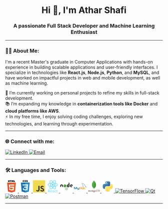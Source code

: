<h1 align="center">Hi 👋, I'm Athar Shafi</h1>
<h3 align="center">A passionate Full Stack Developer and Machine Learning Enthusiast</h3>

---

<h3 align="left">👨‍💻 About Me:</h3>
<p align="left">
  I'm a recent Master's graduate in Computer Applications with hands-on experience in building scalable applications and user-friendly interfaces. I specialize in technologies like <strong>React.js</strong>, <strong>Node.js</strong>, <strong>Python</strong>, and <strong>MySQL</strong>, and have worked on impactful projects in web and mobile development, as well as machine learning.
</p>
<p align="left">
  🔭 I’m currently working on personal projects to refine my skills in full-stack development.<br>
  📚 I’m expanding my knowledge in <strong>containerization tools like Docker</strong> and <strong>cloud platforms like AWS</strong>.<br>
  ⚡ In my free time, I enjoy solving coding challenges, exploring new technologies, and learning through experimentation.
</p>

---

<h3 align="left">🌐 Connect with me:</h3>
<p align="left">
  <a href="https://www.linkedin.com/in/atharshafi/" target="_blank" rel="noreferrer">
    <img src="https://img.shields.io/badge/-LinkedIn-blue?style=for-the-badge&logo=linkedin&logoColor=white" alt="LinkedIn" />
  </a>
  <a href="mailto:atharshafi24@gmail.com" target="_blank" rel="noreferrer">
    <img src="https://img.shields.io/badge/-Email-red?style=for-the-badge&logo=gmail&logoColor=white" alt="Email" />
  </a>
</p>

---

<h3 align="left">🛠 Languages and Tools:</h3>
<p align="left">
  <!-- Add commonly used languages -->
  <a href="https://developer.mozilla.org/en-US/docs/Web/HTML" target="_blank" rel="noreferrer">
    <img src="https://raw.githubusercontent.com/devicons/devicon/master/icons/html5/html5-original-wordmark.svg" alt="HTML5" width="40" height="40" />
  </a>
  <a href="https://developer.mozilla.org/en-US/docs/Web/CSS" target="_blank" rel="noreferrer">
    <img src="https://raw.githubusercontent.com/devicons/devicon/master/icons/css3/css3-original-wordmark.svg" alt="CSS3" width="40" height="40" />
  </a>
  <a href="https://developer.mozilla.org/en-US/docs/Web/JavaScript" target="_blank" rel="noreferrer">
    <img src="https://raw.githubusercontent.com/devicons/devicon/master/icons/javascript/javascript-original.svg" alt="JavaScript" width="40" height="40" />
  </a>
  <a href="https://reactjs.org/" target="_blank" rel="noreferrer">
    <img src="https://raw.githubusercontent.com/devicons/devicon/master/icons/react/react-original-wordmark.svg" alt="React.js" width="40" height="40" />
  </a>
  <a href="https://nodejs.org/" target="_blank" rel="noreferrer">
    <img src="https://raw.githubusercontent.com/devicons/devicon/master/icons/nodejs/nodejs-original-wordmark.svg" alt="Node.js" width="40" height="40" />
  </a>
  <a href="https://www.mysql.com/" target="_blank" rel="noreferrer">
    <img src="https://raw.githubusercontent.com/devicons/devicon/master/icons/mysql/mysql-original-wordmark.svg" alt="MySQL" width="40" height="40" />
  </a>
  <a href="https://www.mongodb.com/" target="_blank" rel="noreferrer">
    <img src="https://raw.githubusercontent.com/devicons/devicon/master/icons/mongodb/mongodb-original-wordmark.svg" alt="MongoDB" width="40" height="40" />
  </a>
  <a href="https://www.python.org/" target="_blank" rel="noreferrer">
    <img src="https://raw.githubusercontent.com/devicons/devicon/master/icons/python/python-original.svg" alt="Python" width="40" height="40" />
  </a>
  <a href="https://www.tensorflow.org/" target="_blank" rel="noreferrer">
    <img src="https://www.vectorlogo.zone/logos/tensorflow/tensorflow-icon.svg" alt="TensorFlow" width="40" height="40" />
  </a>
  <a href="https://www.qt.io/" target="_blank" rel="noreferrer">
    <img src="https://upload.wikimedia.org/wikipedia/commons/0/0b/Qt_logo_2016.svg" alt="Qt" width="40" height="40" />
  </a>
  <a href="https://postman.com" target="_blank" rel="noreferrer">
    <img src="https://www.vectorlogo.zone/logos/getpostman/getpostman-icon.svg" alt="Postman" width="40" height="40" />
  </a>
</p>

---


